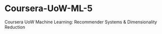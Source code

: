# Coursera-UoW-ML-5
Coursera UoW Machine Learning: Recommender Systems &amp; Dimensionality Reduction
